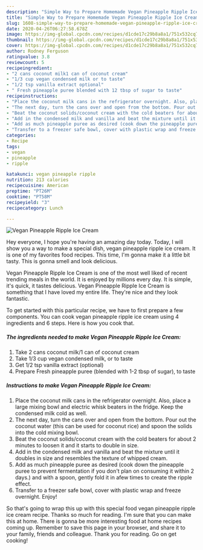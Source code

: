 ```yaml
---
description: "Simple Way to Prepare Homemade Vegan Pineapple Ripple Ice Cream"
title: "Simple Way to Prepare Homemade Vegan Pineapple Ripple Ice Cream"
slug: 1608-simple-way-to-prepare-homemade-vegan-pineapple-ripple-ice-cream
date: 2020-04-26T06:27:58.678Z
image: https://img-global.cpcdn.com/recipes/d1cde17c29b8a8a1/751x532cq70/vegan-pineapple-ripple-ice-cream-recipe-main-photo.jpg
thumbnail: https://img-global.cpcdn.com/recipes/d1cde17c29b8a8a1/751x532cq70/vegan-pineapple-ripple-ice-cream-recipe-main-photo.jpg
cover: https://img-global.cpcdn.com/recipes/d1cde17c29b8a8a1/751x532cq70/vegan-pineapple-ripple-ice-cream-recipe-main-photo.jpg
author: Rodney Ferguson
ratingvalue: 3.8
reviewcount: 5
recipeingredient:
- "2 cans coconut milk1 can of coconut cream"
- "1/3 cup vegan condensed milk or to taste"
- "1/2 tsp vanilla extract optional"
- " Fresh pineapple puree blended with 12 tbsp of sugar to taste"
recipeinstructions:
- "Place the coconut milk cans in the refrigerator overnight. Also, place a large mixing bowl and electric whisk beaters in the fridge. Keep the condensed milk cold as well."
- "The next day, turn the cans over and open from the bottom. Pour out the coconut water (this can be used for coconut rice) and spoon the solids into the cold mixing bowl."
- "Beat the coconut solids/coconut cream with the cold beaters for about 2 minutes to loosen it and it starts to double in size."
- "Add in the condensed milk and vanilla and beat the mixture until it doubles in size and resembles the texture of whipped cream."
- "Add as much pineapple puree as desired (cook down the pineapple puree to prevent fermentation if you don&#39;t plan on consuming it within 2 days.) and with a spoon, gently fold it in afew times to create the ripple effect."
- "Transfer to a freezer safe bowl, cover with plastic wrap and freeze overnight. Enjoy!"
categories:
- Recipe
tags:
- vegan
- pineapple
- ripple

katakunci: vegan pineapple ripple 
nutrition: 213 calories
recipecuisine: American
preptime: "PT26M"
cooktime: "PT58M"
recipeyield: "3"
recipecategory: Lunch

---
```



![Vegan Pineapple Ripple Ice Cream](https://img-global.cpcdn.com/recipes/d1cde17c29b8a8a1/751x532cq70/vegan-pineapple-ripple-ice-cream-recipe-main-photo.jpg)

Hey everyone, I hope you're having an amazing day today. Today, I will show you a way to make a special dish, vegan pineapple ripple ice cream. It is one of my favorites food recipes. This time, I'm gonna make it a little bit tasty. This is gonna smell and look delicious.



Vegan Pineapple Ripple Ice Cream is one of the most well liked of recent trending meals in the world. It is enjoyed by millions every day. It is simple, it's quick, it tastes delicious. Vegan Pineapple Ripple Ice Cream is something that I have loved my entire life. They're nice and they look fantastic.


To get started with this particular recipe, we have to first prepare a few components. You can cook vegan pineapple ripple ice cream using 4 ingredients and 6 steps. Here is how you cook that.

<!--inarticleads1-->

##### The ingredients needed to make Vegan Pineapple Ripple Ice Cream:

1. Take 2 cans coconut milk/1 can of coconut cream
1. Take 1/3 cup vegan condensed milk, or to taste
1. Get 1/2 tsp vanilla extract (optional)
1. Prepare  Fresh pineapple puree (blended with 1-2 tbsp of sugar), to taste




<!--inarticleads2-->

##### Instructions to make Vegan Pineapple Ripple Ice Cream:

1. Place the coconut milk cans in the refrigerator overnight. Also, place a large mixing bowl and electric whisk beaters in the fridge. Keep the condensed milk cold as well.
1. The next day, turn the cans over and open from the bottom. Pour out the coconut water (this can be used for coconut rice) and spoon the solids into the cold mixing bowl.
1. Beat the coconut solids/coconut cream with the cold beaters for about 2 minutes to loosen it and it starts to double in size.
1. Add in the condensed milk and vanilla and beat the mixture until it doubles in size and resembles the texture of whipped cream.
1. Add as much pineapple puree as desired (cook down the pineapple puree to prevent fermentation if you don&#39;t plan on consuming it within 2 days.) and with a spoon, gently fold it in afew times to create the ripple effect.
1. Transfer to a freezer safe bowl, cover with plastic wrap and freeze overnight. Enjoy!




So that's going to wrap this up with this special food vegan pineapple ripple ice cream recipe. Thanks so much for reading. I'm sure that you can make this at home. There is gonna be more interesting food at home recipes coming up. Remember to save this page in your browser, and share it to your family, friends and colleague. Thank you for reading. Go on get cooking!
